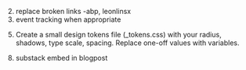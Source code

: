 <!-- 1. email check -->
2. replace broken links -abp, leonlinsx
3. event tracking when appropriate
<!-- 4. change images to png -->
5. Create a small design tokens file (_tokens.css) with your radius, shadows, type scale, spacing.
Replace one-off values with variables.
<!-- 6. table of contents -->
<!-- 7. pagination ellipses too high -->
8. substack embed in blogpost
<!-- 9. related posts left aligned not center -->
<!-- 10. easter egg mouse hover for longer befor reveal -->